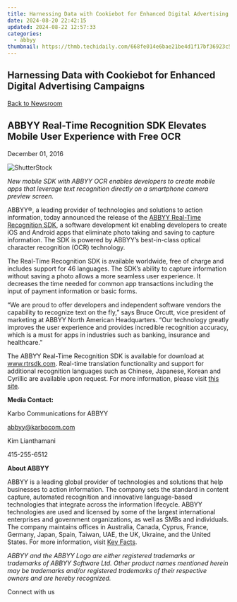 ```yaml
---
title: Harnessing Data with Cookiebot for Enhanced Digital Advertising Campaigns
date: 2024-08-20 22:42:15
updated: 2024-08-22 12:57:33
categories:
  - abbyy
thumbnail: https://thmb.techidaily.com/668fe014e6bae21be4d1f17bf36923c523f3242cbf8f9156a716780e5d4eeb63.jpg
---
```


## Harnessing Data with Cookiebot for Enhanced Digital Advertising Campaigns

[Back to Newsroom](https://tools.techidaily.com/abbyy/products/)

## ABBYY Real-Time Recognition SDK Elevates Mobile User Experience with Free OCR

December 01, 2016

![ShutterStock](https://content.abbyy.com/-/media/project/abbyy/abbyy/branchtemplates/shutterstock_1272462163_1296-x-729.jpg?h=729&iar=0&w=1296)

_New mobile SDK with ABBYY OCR enables developers to create mobile apps that leverage text recognition directly on a smartphone camera preview screen._

ABBYY®, a leading provider of technologies and solutions to action information, today announced the release of the [ABBYY Real-Time Recognition SDK](http://rtrsdk.com), a software development kit enabling developers to create iOS and Android apps that eliminate photo taking and saving to capture information. The SDK is powered by ABBYY’s best-in-class optical character recognition (OCR) technology.

The Real-Time Recognition SDK is available worldwide, free of charge and includes support for 46 languages. The SDK’s ability to capture information without saving a photo allows a more seamless user experience. It decreases the time needed for common app transactions including the input of payment information or basic forms.

“We are proud to offer developers and independent software vendors the capability to recognize text on the fly,” says Bruce Orcutt, vice president of marketing at ABBYY North American Headquarters. “Our technology greatly improves the user experience and provides incredible recognition accuracy, which is a must for apps in industries such as banking, insurance and healthcare.”

The ABBYY Real-Time Recognition SDK is available for download at www.rtrsdk.com. Real-time translation functionality and support for additional recognition languages such as Chinese, Japanese, Korean and Cyrillic are available upon request. For more information, please visit [this site](http://rtrsdk.com).

**Media Contact:**

Karbo Communications for ABBYY

abbyy@karbocom.com

Kim Lianthamani

415-255-6512

**About ABBYY**

ABBYY is a leading global provider of technologies and solutions that help businesses to action information. The company sets the standard in content capture, automated recognition and innovative language-based technologies that integrate across the information lifecycle. ABBYY technologies are used and licensed by some of the largest international enterprises and government organizations, as well as SMBs and individuals. The company maintains offices in Australia, Canada, Cyprus, France, Germany, Japan, Spain, Taiwan, UAE, the UK, Ukraine, and the United States. For more information, visit [Key Facts](https://tools.techidaily.com/abbyy/products/).

_ABBYY and the ABBYY Logo are either registered trademarks or trademarks of ABBYY Software Ltd. Other product names mentioned herein may be trademarks and/or registered trademarks of their respective owners and are hereby recognized._

Connect with us

<ins class="adsbygoogle"
     style="display:block"
     data-ad-format="autorelaxed"
     data-ad-client="ca-pub-7571918770474297"
     data-ad-slot="1223367746"></ins>



<ins class="adsbygoogle"
     style="display:block"
     data-ad-client="ca-pub-7571918770474297"
     data-ad-slot="8358498916"
     data-ad-format="auto"
     data-full-width-responsive="true"></ins>
